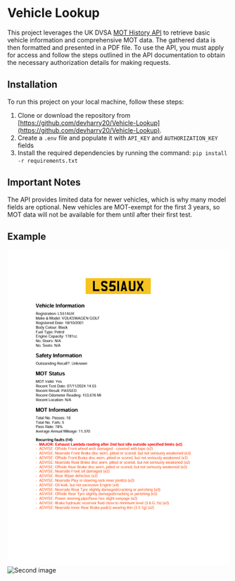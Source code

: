 # Vehicle Lookup

This project leverages the UK DVSA [MOT History API](https://documentation.history.mot.api.gov.uk/) to retrieve basic vehicle information and comprehensive MOT data. The gathered data is then formatted and presented in a PDF file. To use the API, you must apply for access and follow the steps outlined in the API documentation to obtain the necessary authorization details for making requests.

## Installation

To run this project on your local machine, follow these steps:

1. Clone or download the repository from [https://github.com/devharry20/Vehicle-Lookup](https://github.com/devharry20/Vehicle-Lookup).
2. Create a `.env` file and populate it with `API_KEY` and `AUTHORIZATION_KEY` fields
3. Install the required dependencies by running the command: `pip install -r requirements.txt`

## Important Notes
The API provides limited data for newer vehicles, which is why many model fields are optional. New vehicles are MOT-exempt for the first 3 years, so MOT data will not be available for them until after their first test.

## Example 
![Main image](main-info.png)
![Second image](mot-ifo.png)
